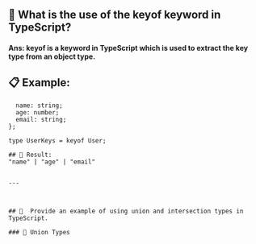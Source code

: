 ## 🔑 What is the use of the keyof keyword in TypeScript?
#### Ans: keyof is a keyword in TypeScript which is used to extract the key type from an object type.
## 📋 Example:
```type User = {
  name: string;
  age: number;
  email: string;
};

type UserKeys = keyof User;

## 📝 Result:
"name" | "age" | "email"


---



## 🔑  Provide an example of using union and intersection types in TypeScript.

### 🔗 Union Types


